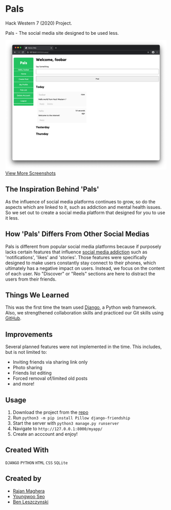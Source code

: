 # Pals 

Hack Western 7 (2020) Project.

Pals - The social media site designed to be used less.

![Home Page](/screenshots/home.png)
[View More Screenshots](/images.md)

## The Inspiration Behind 'Pals'
As the influence of social media platforms continues to grow, so do the aspects which are linked to it, such as addiction and mental health issues. So we set out to create a social media platform that designed for you to use it less. 

## How 'Pals' Differs From Other Social Medias
Pals is different from popular social media platforms because if purposely lacks certain features that influence [social media addiction](https://www.addictioncenter.com/drugs/social-media-addiction/) such as 'notifications', 'likes' and 'stories'. Those features were specifically designed to make users constantly stay connect to their phones, which ultimately has a negative impact on users. Instead, we focus on the content of each user. No "Discover" or "Reels" sections are here to distract the users from their friends.

## Things We Learned
This was the first time the team used [Django](https://www.djangoproject.com/), a Python web framework. Also, we strengthened collaboration skills and practiced our Git skills using [GitHub](https://github.com/).

## Improvements
Several planned features were not implemented in the time. This includes, but is not limited to:
* Inviting friends via sharing link only
* Photo sharing
* Friends list editing
* Forced removal of/limited old posts
* and more!

## Usage
1. Download the project from the [repo](https://github.com/rajanmaghera/hack-western-7)
2. Run `python3 -m pip install Pillow django-friendship`
3. Start the server with `python3 manage.py runserver`
4. Navigate to `http://127.0.0.1:8000/myapp/`
5. Create an acccount and enjoy!

## Created With
```DJANGO``` ```PYTHON``` ```HTML``` ```CSS``` ```SQLite```

## Created by
* [Rajan Maghera](https://github.com/rajanmaghera)
* [Youngwoo Seo](https://github.com/kakaname)
* [Ben Leszczynski](https://github.com/Benno1472)
